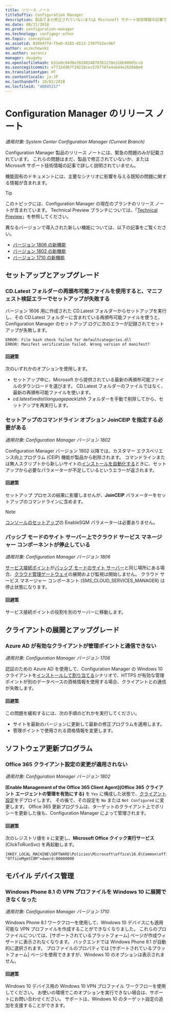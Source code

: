 ```yaml
---
title: リリース ノート
titleSuffix: Configuration Manager
description: 製品でまだ修正されていないまたは Microsoft サポート技術情報の記事で説明されていない緊急の問題については説明します。
ms.date: 08/21/2018
ms.prod: configuration-manager
ms.technology: configmgr-other
ms.topic: conceptual
ms.assetid: 030947fd-f5e0-4185-8513-2397fb2ec96f
author: aczechowski
ms.author: aaroncz
manager: dougeby
ms.openlocfilehash: b31e0c84d0e3920024870361239e22bb90005ccb
ms.sourcegitcommit: e7732dd67f19218cec576f70fe4ab44e2626b8e0
ms.translationtype: HT
ms.contentlocale: ja-JP
ms.lasthandoff: 10/02/2018
ms.locfileid: "48045217"
---
```

# <a name="release-notes-for-configuration-manager"></a>Configuration Manager のリリース ノート

*適用対象: System Center Configuration Manager (Current Branch)*

Configuration Manager 製品のリリース ノートには、緊急の問題のみが記載されています。 これらの問題はまだ、製品で修正されていないか、または Microsoft サポート技術情報の記事で詳しく説明されていません。  

機能固有のドキュメントには、主要なシナリオに影響を与える既知の問題に関する情報が含まれます。  

> [!TIP]  
>  このトピックには、Configuration Manager の現在のブランチのリリース ノートが含まれています。 Technical Preview ブランチについては、「[Technical Preview](/sccm/core/get-started/technical-preview)」を参照してください。  

異なるバージョンで導入された新しい機能については、以下の記事をご覧ください。
- [バージョン 1806 の新機能](/sccm/core/plan-design/changes/whats-new-in-version-1806)  
- [バージョン 1802 の新機能](/sccm/core/plan-design/changes/whats-new-in-version-1802)
- [バージョン 1710 の新機能](/sccm/core/plan-design/changes/whats-new-in-version-1710)



## <a name="setup-and-upgrade"></a>セットアップとアップグレード  


### <a name="when-using-redistributable-files-from-the-cdlatest-folder-setup-fails-with-a-manifest-verification-error"></a>CD.Latest フォルダーの再頒布可能ファイルを使用すると、マニフェスト検証エラーでセットアップが失敗する
<!-- 510080, 490569  -->

バージョン 1606 用に作成された CD.Latest フォルダーからセットアップを実行し、その CD.Latest フォルダーに含まれている再頒布可能ファイルを使うと、Configuration Manager のセットアップ ログに次のエラーが記録されてセットアップが失敗します。

  `ERROR: File hash check failed for defaultcategories.dll`  
  `ERROR: Manifest verification failed. Wrong version of manifest?`

#### <a name="workaround"></a>回避策
次のいずれかのオプションを使用します。
 - セットアップ中に、Microsoft から提供されている最新の再頒布可能ファイルのダウンロードを選びます。 CD.Latest フォルダーのファイルではなく、最新の再頒布可能ファイルを使います。
 - *cd.latest\redist\languagepack\zhh* フォルダーを手動で削除してから、セットアップを再実行します。


### <a name="setup-command-line-option-joinceip-must-be-specified"></a>セットアップのコマンドライン オプション JoinCEIP を指定する必要がある
<!--510806-->
*適用対象: Configuration Manager バージョン 1802*

Configuration Manager バージョン 1802 以降では、カスタマー エクスペリエンス向上プログラム (CEIP) 機能が製品から削除されます。 コマンドラインまたは無人スクリプトから新しいサイトの[インストールを自動化する](/sccm/core/servers/deploy/install/command-line-options-for-setup)ときに、セットアップから必要なパラメーターが不足しているというエラーが返されます。 

#### <a name="workaround"></a>回避策
セットアップ プロセスの結果に影響しませんが、**JoinCEIP** パラメーターをセットアップのコマンドラインに含めます。

 > [!Note]  
 > [コンソールのセットアップ](/sccm/core/servers/deploy/install/install-consoles)の EnableSQM パラメーターは必要ありません。


### <a name="cloud-service-manager-component-stopped-on-site-server-in-passive-mode"></a>パッシブ モードのサイト サーバー上でクラウド サービス マネージャー コンポーネントが停止している
<!--VSO 2858826, SCCMDocs issue 772-->
*適用対象: Configuration Manager バージョン 1806*

[サービス接続ポイント](/sccm/core/servers/deploy/configure/about-the-service-connection-point)が[パッシブ モードのサイト サーバー](/sccm/core/servers/deploy/configure/site-server-high-availability)と同じ場所にある場合、[クラウド管理ゲートウェイ](/sccm/core/clients/manage/cmg/plan-cloud-management-gateway)の展開および監視は開始しません。 クラウド サービス マネージャー コンポーネント (SMS_CLOUD_SERVICES_MANAGER) は停止状態になります。

#### <a name="workaround"></a>回避策
サービス接続ポイントの役割を別のサーバーに移動します。



<!-- ## Backup and recovery  -->


## <a name="client-deployment-and-upgrade"></a>クライアントの展開とアップグレード

### <a name="azure-ad-enabled-clients-cant-communicate-with-management-point"></a>Azure AD が有効なクライアントが管理ポイントと通信できない
<!--501089-->  
*適用対象: Configuration Manager バージョン 1706*
<!--also fixed in 1710 HFRU-->  
認証のための Azure AD を使用して、Configuration Manager の Windows 10 クライアントを[インストールして割り当てる](/sccm/core/clients/deploy/deploy-clients-cmg-azure)シナリオで、HTTPS が有効な管理ポイントが別のデータベースの資格情報を使用する場合、クライアントとの通信が失敗します。 

#### <a name="workaround"></a>回避策
この問題を緩和するには、次の手順のどれかを実行してください。
- サイトを最新のバージョンに更新して最新の修正プログラムを適用します。
- 管理ポイントで使用される資格情報を変更します。


<!-- ## Operating system deployment  -->



## <a name="software-updates"></a>ソフトウェア更新プログラム

### <a name="changing-office-365-client-setting-doesnt-apply"></a>Office 365 クライアント設定の変更が適用されない 
<!--511551-->
*適用対象: Configuration Manager バージョン 1802*  

**[Enable Management of the Office 365 Client Agent]\(Office 365 クライアント エージェントの管理を有効にする\)** を `Yes` に構成した状態で、[クライアント設定](/sccm/core/clients/deploy/about-client-settings#enable-management-of-the-office-365-client-agent)をデプロイします。 その後で、その設定を `No` または `Not Configured` に変更します。 Office 365 更新プログラムは、ターゲットのクライアント上でポリシーを更新した後も、Configuration Manager によって管理されます。 

#### <a name="workaround"></a>回避策
次のレジストリ値を `0` に変更し、**Microsoft Office クイック実行サービス** (ClickToRunSvc) を再起動します。

```
[HKEY_LOCAL_MACHINE\SOFTWARE\Policies\Microsoft\office\16.0\Common\officeupdate]
"OfficeMgmtCOM"=dword:00000000
```



## <a name="mobile-device-management"></a>モバイル デバイス管理  

### <a name="you-can-no-longer-deploy-windows-phone-81-vpn-profiles-to-windows-10"></a>Windows Phone 8.1 の VPN プロファイルを Windows 10 に展開できなくなった
<!-- 503274  -->
*適用対象: Configuration Manager バージョン 1710*

Windows Phone 8.1 ワークフローを使用して、Windows 10 デバイスにも適用可能な VPN プロファイルを作成することができなくなりました。 これらのプロファイルについては、[サポートされているプラットフォーム] ページが作成ウィザードに表示されなくなります。 バックエンドでは Windows Phone 8.1 が自動的に選択されます。 プロファイルのプロパティでは [サポートされているプラットフォーム] ページを使用できますが、Windows 10 のオプションは表示されません。

#### <a name="workaround"></a>回避策
 Windows 10 デバイス用の Windows 10 VPN プロファイル ワークフローを使用してください。 お使いの環境でこのオプションを実行できない場合は、サポートにお問い合わせください。 サポートは、Windows 10 のターゲット設定の追加を支援することができます。



<!-- ## Reports and monitoring    -->
<!-- ## Conditional access   -->
<!-- ## Endpoint Protection -->
